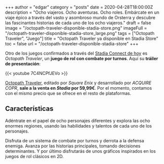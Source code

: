 +++
author = "edgar"
category = "posts"
date = 2020-04-28T18:00:00Z
description = "Ocho viajeros. Ocho aventuras. Ocho roles. Embárcate en un viaje épico a través del vasto y asombroso mundo de Orsterra y descubre las fascinantes historias de cada uno de los ocho viajeros."
draft = false
image = "/octopath-traveler-disponible-stadia-store.png"
imageFull = "/octopath-traveler-disponible-stadia-store_large.png"
tags = ["Octopath Traveler", "Juego"]
title = "Octopath Traveler ya disponible en Stadia Store"
toc = false
url = "/octopath-traveler-disponible-stadia-store"
+++

Otro de los juegos confirmados a través del <a class="u-anchor" href="/stadia-connect-en-directo">Stadia Connect de hoy</a> es *Octopath Traveler*, un **juego de rol con combate por turnos**. Aquí su **tráiler de presentación**:

<div class="u-youtube">
  {{< youtube 7C4NCPfJEVo >}}
</div>

<a class="u-anchor" href="/octopath-traveler"> Octopath Traveler</a>, editado por _Square Enix_ y desarrollado por _ACQUIRE COPR_, **sale a la venta en _Stadia_ por 59,99€**. Por el momento, contamos con el mismo precio que se ofrece en el resto de plataformas.

## Características

Adéntrate en el papel de ocho personajes diferentes y explora las ocho enormes regiones, usando las habilidades y talentos de cada uno de los personajes.

Disfruta de un sistema de combate por turnos y derrota a la defensa enemiga. Avanza por las historias principales, tomando decisiones determinantes. Y por último disfrutarás de unos gráficos inspirados en los juegos de rol clásicos en 2D.

